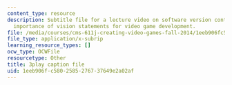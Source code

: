 ```yaml
---
content_type: resource
description: Subtitle file for a lecture video on software version control and the
  importance of vision statements for video game development.
file: /media/courses/cms-611j-creating-video-games-fall-2014/1eeb906fc5802585276737649e2a02af_2pfdTSZ-GUM.srt
file_type: application/x-subrip
learning_resource_types: []
ocw_type: OCWFile
resourcetype: Other
title: 3play caption file
uid: 1eeb906f-c580-2585-2767-37649e2a02af
---
```

